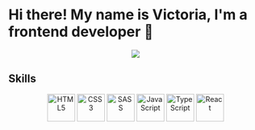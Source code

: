 # Hi there! My name is Victoria, I'm a frontend developer 👋 #

<div align="center"">
<img src='https://i.giphy.com/media/v1.Y2lkPTc5MGI3NjExY3g4ZDZmN2RxaWtycnVhaWZqemI1eHI0bmFrM2YzbTl3ajh5YTR6YiZlcD12MV9pbnRlcm5hbF9naWZfYnlfaWQmY3Q9Zw/hpXdHPfFI5wTABdDx9/giphy.gif'/>
</div>

<!--
**VictoriaAlekseeva/VictoriaAlekseeva** is a ✨ _special_ ✨ repository because its `README.md` (this file) appears on your GitHub profile.

Here are some ideas to get you started:

- 🔭 I’m currently working on ...
- 🌱 I’m currently learning ...
- 👯 I’m looking to collaborate on ...
- 🤔 I’m looking for help with ...
- 💬 Ask me about ...
- 📫 How to reach me: ...
- 😄 Pronouns: ...
- ⚡ Fun fact: ...
-->

## Skills ##

<div align="center"">
  <img src="https://cdn.jsdelivr.net/gh/devicons/devicon@latest/icons/html5/html5-original-wordmark.svg" width='55px' height='55px' alt='HTML5'/>
  <img src="https://cdn.jsdelivr.net/gh/devicons/devicon@latest/icons/css3/css3-original-wordmark.svg" width='55px' height='55px' alt='CSS3'/>
  <img src="https://cdn.jsdelivr.net/gh/devicons/devicon@latest/icons/sass/sass-original.svg" width='55px' height='55px' alt='SASS'/>
  <img src="https://cdn.jsdelivr.net/gh/devicons/devicon@latest/icons/javascript/javascript-original.svg" width='55px' height='55px' alt='JavaScript'/>
  <img src="https://cdn.jsdelivr.net/gh/devicons/devicon@latest/icons/typescript/typescript-original.svg" width='55px' height='55px' alt='TypeScript'/>
  <img src="https://cdn.jsdelivr.net/gh/devicons/devicon@latest/icons/react/react-original-wordmark.svg" width='55px' height='55px' alt='React'/>
</div>
